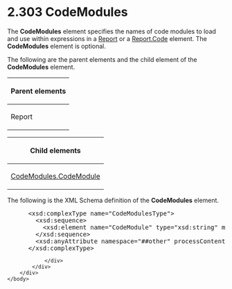 <html dir="LTR" xmlns:mshelp="http://msdn.microsoft.com/mshelp" xmlns:ddue="http://ddue.schemas.microsoft.com/authoring/2003/5" xmlns:xlink="http://www.w3.org/1999/xlink" xmlns:tool="http://www.microsoft.com/tooltip">
    <head>
        <meta http-equiv="Content-Type" content="text/html; CHARSET=utf-8"></meta>
        <meta name="save" content="history"></meta>
        <title>2.303 CodeModules</title>
        <xml>
            <mshelp:toctitle title="2.303 CodeModules"></mshelp:toctitle>
            <mshelp:rltitle title="[MS-RDL]: CodeModules"></mshelp:rltitle>
            <mshelp:keyword index="A" term="e375acef-ea9b-4a78-9b77-1be5d14bc878"></mshelp:keyword>
            <mshelp:attr name="DCSext.ContentType" value="open specification"></mshelp:attr>
            <mshelp:attr name="AssetID" value="e375acef-ea9b-4a78-9b77-1be5d14bc878"></mshelp:attr>
            <mshelp:attr name="TopicType" value="kbRef"></mshelp:attr>
            <mshelp:attr name="DCSext.Title" value="[MS-RDL]: CodeModules" />
        </xml>
    </head>
    <body>
        <div id="header">
            <h1 class="heading">2.303 CodeModules</h1>
        </div>
        <div id="mainSection">
            <div id="mainBody">
                <div id="allHistory" class="saveHistory"></div>
                <div id="sectionSection0" class="section" name="collapseableSection">
                    

<p>The <b>CodeModules</b> element specifies the names of code
modules to load and use within expressions in a <a href="6bbaafec-020b-406c-b4e7-5e4318b616cb.htm">Report</a> or a <a href="dc497131-f895-4d05-9d1a-f166d010e9d3.htm">Report.Code</a> element. The <b>CodeModules</b>
element is optional.</p>

<p>The following are the parent elements and the child element
of the <b>CodeModules</b> element. </p>

<table>
 <thead>
  <tr>
   <th>
   <p>Parent elements</p>
   </th>
  </tr>
 </thead>
 <tr>
  <td>
  <p>Report</p>
  </td>
 </tr>
</table>

<p> </p>

<table>
 <thead>
  <tr>
   <th>
   <p>Child elements</p>
   </th>
  </tr>
 </thead>
 <tr>
  <td>
  <p><a href="b2c8e15f-0c43-47c8-92ec-bb11fa216400.htm">CodeModules.CodeModule</a>
  </p>
  </td>
 </tr>
</table>

<p>The following is the XML Schema definition of the <b>CodeModules</b>
element.</p>

<dl>
<dd>
<div><pre> &lt;xsd:complexType name=&quot;CodeModulesType&quot;&gt;
   &lt;xsd:sequence&gt;
     &lt;xsd:element name=&quot;CodeModule&quot; type=&quot;xsd:string&quot; maxOccurs=&quot;unbounded&quot; /&gt;
   &lt;/xsd:sequence&gt;
   &lt;xsd:anyAttribute namespace=&quot;##other&quot; processContents=&quot;skip&quot; /&gt;
 &lt;/xsd:complexType&gt;
</pre></div>
</dd></dl>


                </div>
            </div>
        </div>
    </body>
</html>